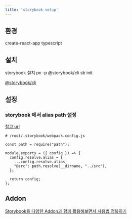 ```yaml
---
title: 'storybook setup'
---
```


## 환경

create-react-app typescript

## 설치

storybook 설치 px -p @storybook/cli sb init

[@storybook/cli](https://www.npmjs.com/package/@storybook/cli)

## 설정

### storybook 에서 alias path 설정

[참고 url](https://github.com/storybookjs/storybook/issues/3916#issuecomment-664349094)

```
# /root/.storybook/webpack.config.js

const path = require("path");

module.exports = ({ config }) => {
  config.resolve.alias = {
    ...config.resolve.alias,
    "@src": path.resolve(__dirname, "../src"),
  };

  return config;
};
```

## Addon

[Storybook을 다양한 Addon과 함께 활용해보면서 사용법 정복하기](https://velog.io/@velopert/start-storybook)
